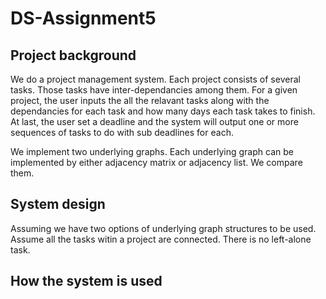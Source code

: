 # DS-Assignment5

## Project background
We do a project management system. Each project consists of several tasks. Those tasks have inter-dependancies among them. For a given project, the user inputs the all the relavant tasks along with the dependancies for each task and how many days each task takes to finish. At last, the user set a deadline and the system will output one or more sequences of tasks to do with sub deadlines for each.

We implement two underlying graphs. Each underlying graph can be implemented by either adjacency matrix or adjacency list. We compare them.

## System design
Assuming we have two options of underlying graph structures to be used.
Assume all the tasks witin a project are connected. There is no left-alone task.

## How the system is used
